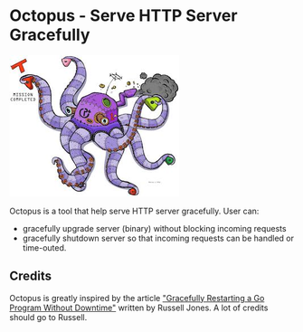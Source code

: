 # Octopus - Serve HTTP Server Gracefully

![](https://github.com/NBCFB/Octopus/blob/develop/octopus.jpeg)

Octopus is a tool that help serve HTTP server gracefully. User can:
- gracefully upgrade server (binary) without blocking incoming requests
- gracefully shutdown server so that incoming requests can be handled or time-outed.

## Credits
Octopus is greatly inspired by the article ["Gracefully Restarting a Go Program Without Downtime"](https://gravitational.com/blog/golang-ssh-bastion-graceful-restarts/) written by Russell Jones. A lot of credits should go to Russell. 

<!-- 
- Octopus is a TCP listener. You can use **Octopus** to:
- Create a fresh TCP listener
- Create a TCP listener from a ***os.File**
- Fork a child process from main process

Octopus receives `kill` signals to interrupt or terminate a running process. Here is the expected results with their 
corresponding signals:

| SIGNALS |  DESC | IS MAIN (PARENT) ALIVE | IS CHILD ALIVE |
| ----    | ----  | ----      | ----       |
|`kill -SIGUSR2 <pid>` | Fork a child | Y | Y |
|`kill -SIGNHUP <pid>` | Fork a child and kill the parent | N | Y |
|`kill -SIGNINT <pid>` | Terminate a process | N if it is the target PROC | N if it is the target PROC | 
|`kill -SIGNQUIT <pid>` | Terminate a process | N if it is the target PROC | N if it is the target PROC | 
|`kill -SIGNTERM <pid>` | Terminate a process | N if it is the target PROC | N if it is the target PROC | 

When sending a `kill` signal to a PROC, the PROC will not die immediately. It can still process incoming HTTP requests 
within the next 5 seconds. Then it is doomed. This 5 seconds simply buys sometime for completing the forking procedure. 

To summarise:
- `kill -SIGNUSR2` and `kill -SIGHUP` can be used to restart/reload a service gracefully.
- `kill -SIGNINT`, `kill -SIGNQUIT`, `kill -SIGNTERM` can be used to terminate a service gracefully. -->


